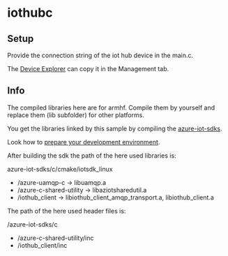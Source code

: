 # iothubc
## Setup
Provide the connection string of the iot hub device in the main.c. 

The [Device Explorer](https://github.com/Azure/azure-iot-sdks/blob/master/doc/manage_iot_hub.md) can copy it in the Management tab.
## Info 
The compiled libraries here are for armhf. Compile them by yourself and replace them (lib subfolder) for other platforms.

You get the libraries linked by this sample by compiling the [azure-iot-sdks](https://github.com/Azure/azure-iot-sdks/tree/master/c "azure-iot-sdks c"). 

Look how to [prepare your development environment](https://github.com/Azure/azure-iot-sdks/blob/master/c/doc/devbox_setup.md#linux).

After building the sdk the path of the here used libraries is:

azure-iot-sdks/c/cmake/iotsdk_linux
  * /azure-uamqp-c -> libuamqp.a
  * /azure-c-shared-utility -> libaziotsharedutil.a
  * /iothub_client -> libiothub_client_amqp_transport.a, libiothub_client.a

The path of the here used header files is:

/azure-iot-sdks/c
  * /azure-c-shared-utility/inc
  * /iothub_client/inc

